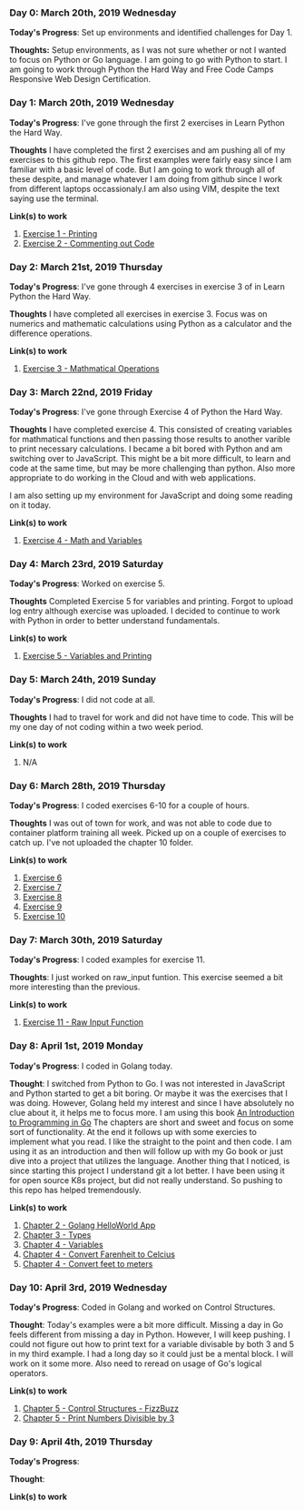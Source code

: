 ### Day 0: March 20th, 2019 Wednesday

**Today's Progress**: Set up environments and identified challenges for Day 1.

**Thoughts:** Setup environments, as I was not sure whether or not I wanted to focus on Python or Go language. I am going to go with Python to start. I am going to work through Python the Hard Way and Free Code Camps Responsive Web Design Certification.


### Day 1: March 20th, 2019 Wednesday

**Today's Progress**: I've gone through the first 2 exercises in Learn Python the Hard Way.

**Thoughts** I have completed the first 2 exercises and am pushing all of my exercises to this github repo. The first examples were fairly easy since I am familiar with a basic level of code. But I am going to work through all of these despite, and manage whatever I am doing from github since I work from different laptops occassionaly.I am also using VIM, despite the text saying use the terminal.

**Link(s) to work**
1. [Exercise 1 - Printing](https://github.com/McCoyAle/100-days-of-code/commit/2dcc7e1db77ff0f129652c5dc7f7fb8ce643ed15)
2. [Exercise 2 - Commenting out Code](https://github.com/McCoyAle/100-days-of-code/blob/master/python-hardway/ex2.py)


### Day 2: March 21st, 2019 Thursday

**Today's Progress**: I've gone through 4 exercises in exercise 3 of in Learn Python the Hard Way.

**Thoughts** I have completed all exercises in exercise 3. Focus was on numerics and mathematic calculations using Python as a calculator and the difference operations.

**Link(s) to work**
1. [Exercise 3 - Mathmatical Operations](https://github.com/McCoyAle/100-days-of-code/tree/master/python-hardway/ex3)


### Day 3: March 22nd, 2019 Friday

**Today's Progress**: I've gone through Exercise 4 of Python the Hard Way.

**Thoughts** I have completed exercise 4. This consisted of creating variables for mathmatical functions and then passing those results to another varible to print necessary calculations. I became a bit bored with Python and am switching over to JavaScript. This might be a bit more difficult, to learn and code at the same time, but may be more challenging than python. Also more appropriate to do working in the Cloud and with web applications.

I am also setting up my environment for JavaScript and doing some reading on it today. 

**Link(s) to work**
1. [Exercise 4 - Math and Variables](https://github.com/McCoyAle/100-days-of-code/blob/master/python-hardway/ex4/ex4.py)


### Day 4: March 23rd, 2019 Saturday

**Today's Progress**: Worked on exercise 5. 

**Thoughts** Completed Exercise 5 for variables and printing. Forgot to upload log entry although exercise was uploaded. I decided to continue to work with Python in order to better understand fundamentals. 

**Link(s) to work**

1. [Exercise 5 - Variables and Printing](https://github.com/McCoyAle/100-days-of-code/blob/master/python-hardway/ex5/ex5.py)


### Day 5: March 24th, 2019 Sunday

**Today's Progress**: I did not code at all.

**Thoughts** I had to travel for work and did not have time to code. This will be my one day of not coding within a two week period.

**Link(s) to work**

1. N/A


### Day 6: March 28th, 2019 Thursday

**Today's Progress**: I coded exercises 6-10 for a couple of hours.

**Thoughts** I was out of town for work, and was not able to code due to container platform training all week. Picked up on a couple of exercises to catch up. I've not uploaded the chapter 10 folder. 

**Link(s) to work**

1. [Exercise 6](https://github.com/McCoyAle/100-days-of-code/tree/master/python-hardway/ex6)
2. [Exercise 7](https://github.com/McCoyAle/100-days-of-code/tree/master/python-hardway/ex7)
3. [Exercise 8](https://github.com/McCoyAle/100-days-of-code/tree/master/python-hardway/ex8)
4. [Exercise 9](https://github.com/McCoyAle/100-days-of-code/tree/master/python-hardway/ex9)
5. [Exercise 10](https://github.com/McCoyAle/100-days-of-code/tree/master/python-hardway/ex10)


### Day 7: March 30th, 2019 Saturday

**Today's Progress**: I coded examples for exercise 11.

**Thoughts**: I just worked on raw_input funtion. This exercise seemed a bit more interesting than the previous. 

**Link(s) to work**

1. [Exercise 11 - Raw Input Function](https://github.com/McCoyAle/100-days-of-code/tree/master/python-hardway/ex11)


### Day 8: April 1st, 2019 Monday

**Today's Progress**: I coded in Golang today. 

**Thought**: I switched from Python to Go. I was not interested in JavaScript and Python started to get a bit boring. Or maybe it was the exercises that I was doing. However, Golang held my interest and since I have absolutely no clue about it, it helps me to focus more. I am using this book [An Introduction to Programming in Go](https://www.golang-book.com/books/intro) The chapters are short and sweet and focus on some sort of functionality. At the end it follows up with some exercies to implement what you read. I like the straight to the point and then code. I am using it as an introduction and then will follow up with my Go book or just dive into a project that utilizes the language. Another thing that I noticed, is since starting this project I understand git a lot better. I have been using it for open source K8s project, but did not really understand. So pushing to this repo has helped tremendously.

**Link(s) to work**

1. [Chapter 2 - Golang HelloWorld App](https://github.com/McCoyAle/100-days-of-code/tree/master/golang/golang-book/chapter2)
2. [Chapter 3 - Types](https://github.com/McCoyAle/100-days-of-code/tree/master/golang/golang-book/chapter3)
3. [Chapter 4 - Variables](https://github.com/McCoyAle/100-days-of-code/tree/master/golang/golang-book/chapter4)
4. [Chapter 4 - Convert Farenheit to Celcius](https://github.com/McCoyAle/100-days-of-code/blob/master/golang/golang-book/chapter4/main4.go)
5. [Chapter 4 - Convert feet to meters](https://github.com/McCoyAle/100-days-of-code/blob/master/golang/golang-book/chapter4/main5.go)


### Day 10: April 3rd, 2019 Wednesday

**Today's Progress**: Coded in Golang and worked on Control Structures.

**Thought**: Today's examples were a bit more difficult. Missing a day in Go feels different from missing a day in Python. However, I will keep pushing. I could not figure out how to print text for a variable divisable by both 3 and 5 in my third example. I had a long day so it could just be a mental block. I will work on it some more. Also need to reread on usage of Go's logical operators.

**Link(s) to work**
1. [Chapter 5 - Control Structures - FizzBuzz](https://github.com/McCoyAle/100-days-of-code/blob/master/golang/golang-book/chapter5/main2.go)
2. [Chapter 5 - Print Numbers Divisible by 3](https://github.com/McCoyAle/100-days-of-code/blob/master/golang/golang-book/chapter5/main1.go)


### Day 9: April 4th, 2019 Thursday

**Today's Progress**:

**Thought**:

**Link(s) to work**
